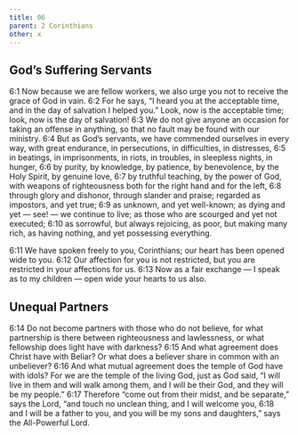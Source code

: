 ```yaml
---
title: 06
parent: 2 Corinthians
other: x
---
```


## God’s Suffering Servants

<a name="6:1">6:1</a> Now because we are fellow workers, we also urge you not to receive the grace of God in vain. <a name="6:2">6:2</a> For he says, “I heard you at the acceptable time, and in the day of salvation I helped you.” Look, now is the acceptable time; look, now is the day of salvation! <a name="6:3">6:3</a> We do not give anyone an occasion for taking an offense in anything, so that no fault may be found with our ministry. <a name="6:4">6:4</a> But as God’s servants, we have commended ourselves in every way, with great endurance, in persecutions, in difficulties, in distresses, <a name="6:5">6:5</a> in beatings, in imprisonments, in riots, in troubles, in sleepless nights, in hunger, <a name="6:6">6:6</a> by purity, by knowledge, by patience, by benevolence, by the Holy Spirit, by genuine love, <a name="6:7">6:7</a> by truthful teaching, by the power of God, with weapons of righteousness both for the right hand and for the left, <a name="6:8">6:8</a> through glory and dishonor, through slander and praise; regarded as impostors, and yet true; <a name="6:9">6:9</a> as unknown, and yet well-known; as dying and yet — see! — we continue to live; as those who are scourged and yet not executed; <a name="6:10">6:10</a> as sorrowful, but always rejoicing, as poor, but making many rich, as having nothing, and yet possessing everything.

<a name="6:11">6:11</a> We have spoken freely to you, Corinthians; our heart has been opened wide to you. <a name="6:12">6:12</a> Our affection for you is not restricted, but you are restricted in your affections for us. <a name="6:13">6:13</a> Now as a fair exchange — I speak as to my children — open wide your hearts to us also.

## Unequal Partners

<a name="6:14">6:14</a> Do not become partners with those who do not believe, for what partnership is there between righteousness and lawlessness, or what fellowship does light have with darkness? <a name="6:15">6:15</a> And what agreement does Christ have with Beliar? Or what does a believer share in common with an unbeliever? <a name="6:16">6:16</a> And what mutual agreement does the temple of God have with idols? For we are the temple of the living God, just as God said, “I will live in them and will walk among them, and I will be their God, and they will be my people.” <a name="6:17">6:17</a> Therefore “come out from their midst, and be separate,” says the Lord, “and touch no unclean thing, and I will welcome you, <a name="6:18">6:18</a> and I will be a father to you, and you will be my sons and daughters,” says the All-Powerful Lord.
